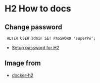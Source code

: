 # H2 How to docs

## Change password
` ALTER USER admin SET PASSWORD 'superPw';`
 - [Setup password for H2](https://stackoverflow.com/questions/10808525/setup-password-for-h2)

## Image from
 - [docker-h2](https://github.com/oscarfonts/docker-h2)
